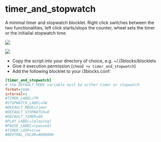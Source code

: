 # timer_and_stopwatch

A minimal timer and stopwatch blocklet. Right click switches between the two
functionalities, left click starts/stops the counter, wheel sets the timer
or the initialial stopwatch time.

![](running_timer.png)

![](paused_stopwatch.png)

* Copy the script into your directory of choice, e.g. ~/.i3blocks/blocklets
* Give it execution permission (`chmod +x timer_and_stopwatch`)
* Add the following blocklet to your i3blocks.conf:

```ini
[timer_and_stopwatch]
# the DEFAULT_MODE variable must be either timer or stopwatch
format=json
interval=1
#TIMER_LABEL=TM
#STOPWATCH_LABEL=SW
#DEFAULT_MODE=timer
#DEFAULT_STOPWATCH=0
#DEFAULT_TIMER=60
#PLAY_LABEL=(playing)
#PAUSE_LABEL=(paused)
#TIMER_LOOP=true
#NEUTRAL_COLOR=#000000
```
